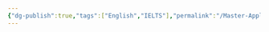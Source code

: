 ```yaml
---
{"dg-publish":true,"tags":["English","IELTS"],"permalink":"/Master-Application/IELTS/","dgPassFrontmatter":true,"created":"2023-04-22T14:41:07.014+08:00","updated":"2023-04-22T14:41:58.036+08:00"}
---
```



